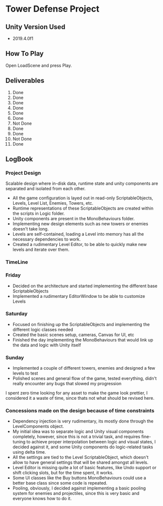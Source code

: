 # Tower Defense Project

## Unity Version Used

- 2019.4.0f1

## How To Play

Open LoadScene and press Play.

## Deliverables

1. Done
2. Done
3. Done
4. Done
5. Done
6. Done
7. Not Done
8. Done
9. Done
10. Not Done
11. Done

## LogBook

### Project Design

Scalable design where in-disk data, runtime state and unity components are separated and isolated from each other.

- All the game configuration is layed out in read-only ScriptableObjects, Levels, Level List, Enemies, Towers, etc.
- Runtime representations of these ScriptableObjects are created within the scripts in Logic folder.
- Unity components are present in the MonoBehaviours folder.
- Implementing new design elements such as new towers or enemies doesn't take long.
- Levels are self-contained, loading a Level into memory has all the necessary dependencies to work.
- Created a rudimentary Level Editor, to be able to quickly make new levels and iterate over them.

### TimeLine

### Friday

- Decided on the architecture and started implementing the different base ScriptableObjects
- Implemented a rudimentary EditorWindow to be able to customize Levels

### Saturday

- Focused on finishing up the ScriptableObjects and implementing the different logic classes needed
- Created the basic scenes setup, cameras, Canvas for UI, etc
- Finished the day implementing the MonoBehaviours that would link up the data and logic with Unity itself

### Sunday

- Implemented a couple of different towers, enemies and designed a few levels to test
- Polished scenes and general flow of the game, tested everything, didn't really encounter any bugs that slowed my progression

I spent zero time looking for any asset to make the game look prettier, I considered it a waste of time, since thats not what should be revised here.

### Concessions made on the design because of time constraints

- Dependency injection is very rudimentary, its mostly done through the LevelComponents object.
- My initial idea was to separate logic and Unity visual components completely, however, since this is not a trivial task, and requires fine-tuning to achieve proper interpolation between logic and visual states, I decided against it, and some Unity components do logic-related tasks using delta time.
- All the settings are tied to the Level ScriptableObject, which doesn't allow to have general settings that will be shared amongst all levels.
- Level Editor is missing quite a lot of basic features, like Undo support or shift clicking slots, but for the time spent, it works.
- Some UI classes like the Buy buttons MonoBehaviours could use a better base class since some code is repeated.
- Pooling, obviously, I decided against implementing a basic pooling system for enemies and projectiles, since this is very basic and everyone knows how to do it.